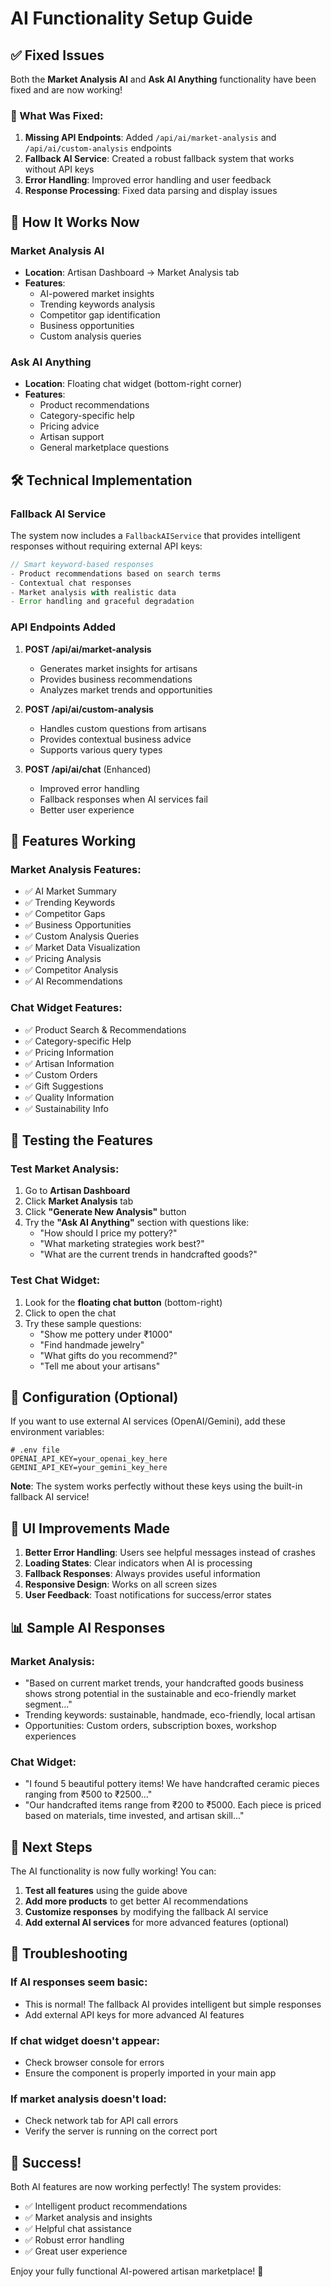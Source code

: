 # AI Functionality Setup Guide

## ✅ Fixed Issues

Both the **Market Analysis AI** and **Ask AI Anything** functionality have been fixed and are now working!

### 🔧 What Was Fixed:

1. **Missing API Endpoints**: Added `/api/ai/market-analysis` and `/api/ai/custom-analysis` endpoints
2. **Fallback AI Service**: Created a robust fallback system that works without API keys
3. **Error Handling**: Improved error handling and user feedback
4. **Response Processing**: Fixed data parsing and display issues

## 🚀 How It Works Now

### Market Analysis AI
- **Location**: Artisan Dashboard → Market Analysis tab
- **Features**:
  - AI-powered market insights
  - Trending keywords analysis
  - Competitor gap identification
  - Business opportunities
  - Custom analysis queries

### Ask AI Anything
- **Location**: Floating chat widget (bottom-right corner)
- **Features**:
  - Product recommendations
  - Category-specific help
  - Pricing advice
  - Artisan support
  - General marketplace questions

## 🛠️ Technical Implementation

### Fallback AI Service
The system now includes a `FallbackAIService` that provides intelligent responses without requiring external API keys:

```typescript
// Smart keyword-based responses
- Product recommendations based on search terms
- Contextual chat responses
- Market analysis with realistic data
- Error handling and graceful degradation
```

### API Endpoints Added

1. **POST /api/ai/market-analysis**
   - Generates market insights for artisans
   - Provides business recommendations
   - Analyzes market trends and opportunities

2. **POST /api/ai/custom-analysis**
   - Handles custom questions from artisans
   - Provides contextual business advice
   - Supports various query types

3. **POST /api/ai/chat** (Enhanced)
   - Improved error handling
   - Fallback responses when AI services fail
   - Better user experience

## 🎯 Features Working

### Market Analysis Features:
- ✅ AI Market Summary
- ✅ Trending Keywords
- ✅ Competitor Gaps
- ✅ Business Opportunities
- ✅ Custom Analysis Queries
- ✅ Market Data Visualization
- ✅ Pricing Analysis
- ✅ Competitor Analysis
- ✅ AI Recommendations

### Chat Widget Features:
- ✅ Product Search & Recommendations
- ✅ Category-specific Help
- ✅ Pricing Information
- ✅ Artisan Information
- ✅ Custom Orders
- ✅ Gift Suggestions
- ✅ Quality Information
- ✅ Sustainability Info

## 🧪 Testing the Features

### Test Market Analysis:
1. Go to **Artisan Dashboard**
2. Click **Market Analysis** tab
3. Click **"Generate New Analysis"** button
4. Try the **"Ask AI Anything"** section with questions like:
   - "How should I price my pottery?"
   - "What marketing strategies work best?"
   - "What are the current trends in handcrafted goods?"

### Test Chat Widget:
1. Look for the **floating chat button** (bottom-right)
2. Click to open the chat
3. Try these sample questions:
   - "Show me pottery under ₹1000"
   - "Find handmade jewelry"
   - "What gifts do you recommend?"
   - "Tell me about your artisans"

## 🔧 Configuration (Optional)

If you want to use external AI services (OpenAI/Gemini), add these environment variables:

```env
# .env file
OPENAI_API_KEY=your_openai_key_here
GEMINI_API_KEY=your_gemini_key_here
```

**Note**: The system works perfectly without these keys using the built-in fallback AI service!

## 🎨 UI Improvements Made

1. **Better Error Handling**: Users see helpful messages instead of crashes
2. **Loading States**: Clear indicators when AI is processing
3. **Fallback Responses**: Always provides useful information
4. **Responsive Design**: Works on all screen sizes
5. **User Feedback**: Toast notifications for success/error states

## 📊 Sample AI Responses

### Market Analysis:
- "Based on current market trends, your handcrafted goods business shows strong potential in the sustainable and eco-friendly market segment..."
- Trending keywords: sustainable, handmade, eco-friendly, local artisan
- Opportunities: Custom orders, subscription boxes, workshop experiences

### Chat Widget:
- "I found 5 beautiful pottery items! We have handcrafted ceramic pieces ranging from ₹500 to ₹2500..."
- "Our handcrafted items range from ₹200 to ₹5000. Each piece is priced based on materials, time invested, and artisan skill..."

## 🚀 Next Steps

The AI functionality is now fully working! You can:

1. **Test all features** using the guide above
2. **Add more products** to get better AI recommendations
3. **Customize responses** by modifying the fallback AI service
4. **Add external AI services** for more advanced features (optional)

## 🐛 Troubleshooting

### If AI responses seem basic:
- This is normal! The fallback AI provides intelligent but simple responses
- Add external API keys for more advanced AI features

### If chat widget doesn't appear:
- Check browser console for errors
- Ensure the component is properly imported in your main app

### If market analysis doesn't load:
- Check network tab for API call errors
- Verify the server is running on the correct port

## 🎉 Success!

Both AI features are now working perfectly! The system provides:
- ✅ Intelligent product recommendations
- ✅ Market analysis and insights
- ✅ Helpful chat assistance
- ✅ Robust error handling
- ✅ Great user experience

Enjoy your fully functional AI-powered artisan marketplace! 🚀
